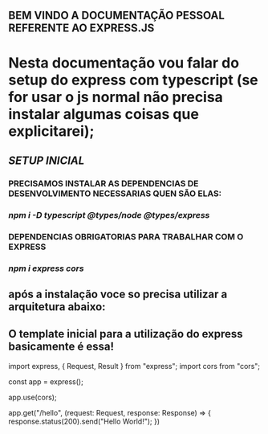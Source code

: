 ## BEM VINDO A DOCUMENTAÇÃO PESSOAL REFERENTE AO EXPRESS.JS

# Nesta documentação vou falar do setup do express com typescript (se for usar o js normal não precisa instalar algumas coisas que explicitarei);

## *SETUP INICIAL*

### PRECISAMOS INSTALAR AS DEPENDENCIAS DE DESENVOLVIMENTO NECESSARIAS QUEN SÃO ELAS:
### *npm i -D typescript @types/node @types/express*

### DEPENDENCIAS OBRIGATORIAS PARA TRABALHAR COM O EXPRESS
### *npm i express cors*

## após a instalação voce so precisa utilizar a arquitetura abaixo:

## O template inicial para a utilização do express basicamente é essa!

import express, { Request, Result } from "express";
import cors from "cors";

const app = express();

app.use(cors);

app.get("/hello", (request: Request, response: Response) => {
    response.status(200).send("Hello World!");
})